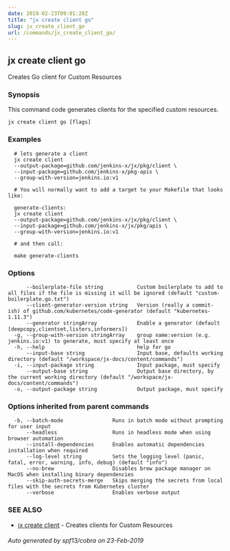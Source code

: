 ```yaml
---
date: 2019-02-23T09:01:28Z
title: "jx create client go"
slug: jx_create_client_go
url: /commands/jx_create_client_go/
---
```

## jx create client go

Creates Go client for Custom Resources

### Synopsis

This command code generates clients for the specified custom resources.

```
jx create client go [flags]
```

### Examples

```
  # lets generate a client
  jx create client
  --output-package=github.com/jenkins-x/jx/pkg/client \
  --input-package=github.com/jenkins-x/pkg-apis \
  --group-with-version=jenkins.io:v1
  
  # You will normally want to add a target to your Makefile that looks like:
  
  generate-clients:
  jx create client
  --output-package=github.com/jenkins-x/jx/pkg/client \
  --input-package=github.com/jenkins-x/jx/pkg/apis \
  --group-with-version=jenkins.io:v1
  
  # and then call:
  
  make generate-clients
```

### Options

```
      --boilerplate-file string           Custom boilerplate to add to all files if the file is missing it will be ignored (default "custom-boilerplate.go.txt")
      --client-generator-version string   Version (really a commit-ish) of github.com/kubernetes/code-generator (default "kubernetes-1.11.3")
      --generator stringArray             Enable a generator (default [deepcopy,clientset,listers,informers])
  -g, --group-with-version stringArray    group name:version (e.g. jenkins.io:v1) to generate, must specify at least once
  -h, --help                              help for go
      --input-base string                 Input base, defaults working directory (default "/workspace/jx-docs/content/commands")
  -i, --input-package string              Input package, must specify
      --output-base string                Output base directory, by the current working directory (default "/workspace/jx-docs/content/commands")
  -o, --output-package string             Output package, must specify
```

### Options inherited from parent commands

```
  -b, --batch-mode                Runs in batch mode without prompting for user input
      --headless                  Runs in headless mode when using browser automation
      --install-dependencies      Enables automatic dependencies installation when required
      --log-level string          Sets the logging level (panic, fatal, error, warning, info, debug) (default "info")
      --no-brew                   Disables brew package manager on MacOS when installing binary dependencies
      --skip-auth-secrets-merge   Skips merging the secrets from local files with the secrets from Kubernetes cluster
      --verbose                   Enables verbose output
```

### SEE ALSO

* [jx create client](/commands/jx_create_client/)	 - Creates clients for Custom Resources

###### Auto generated by spf13/cobra on 23-Feb-2019
